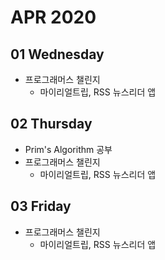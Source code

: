 # APR 2020

## 01 Wednesday
  - 프로그래머스 챌린지
    - 마이리얼트립, RSS 뉴스리더 앱

## 02 Thursday
  - Prim's Algorithm 공부
  - 프로그래머스 챌린지
    - 마이리얼트립, RSS 뉴스리더 앱

## 03 Friday
  - 프로그래머스 챌린지
    - 마이리얼트립, RSS 뉴스리더 앱